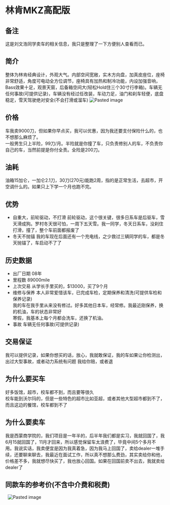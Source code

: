 
# 林肯MKZ高配版
## 备注
这是刘文浩同学卖车的相关信息，我只是整理了一下方便别人查看而已。
## 简介
  整体为林肯经典设计，外观大气。内部空间宽敞，实木方向盘，加真皮座位，座椅非常舒适，角度可电动全方位调节，座椅具有加热和制冷功能，内设加强音响，Bass效果十足，观景天窗，后备箱空间大(轻松Hold住三个30寸行李箱)。车辆无任何事故(可提供记录)，车辆没有经过任改装，车动力足，油门和刹车轻便，底盘稳定，雪天驾驶绝对安全(不会打滑或溜车) 
![Pasted image](https://dynalist.io/u/ZnH977SjjFRuGxrgmRVSbv9c) 
## 价格
  车我卖9000刀，但如果你早点买，我可以优惠，因为我还要支付保险什么的，也不想那么麻烦了。<br>
  一般男生只上半险，99刀/月。半险就是你撞了车，只负责修别人的车，不负责你自己的车，当然前提是你付全责。全险是200刀。
## 油耗
  油箱15加仑，一加仑2.1刀，30刀(270元)能跑2周，指的是正常生活，去超市，开空调什么的。如果只上下学一个月也跑不完。
## 优势
- 自重大，前轮驱动，不打滑
  前轮驱动，这个很关键，很多日系车是后驱车，雪天滑成狗。罗村冬天很可怕，一周下五天雪。我一同学，冬天日系车，没刹住打滑，撞了，整个车前面都报废了
- 冬天不抛锚
  我的车现在后面还有一个充电线，之少救过三辆同学的车，都是冬天抛锚了，车启动不了了
## 历史数据
- 出厂日期
  08年
- 里程数
  89000mile
- 上次交易
  从学长手里买的，$13000，买了9个月
- 维修与保养
  本人非常爱惜该车，已完成车检，定期保养和清洗(可提供车检和保养记录)<br>
  我的车在我手里从来没有修过。好多其他日本车，经常修。我最近刚保养，换的机油，车的状态非常好<br>
  寒假，我基本上每个月都会洗车，还换了机油。
- 事故
  车辆无任何事故(可提供记录)
## 交易保证
  我可以提供记录，如果你想买的话，放心，我就敢保证，我的车如果让你检测出，出过大型事故，或者动力系统有问题
我给你赔，或者退
## 为什么要买车
  好多饭馆，超市，校车都不到，而且要等很久<br>
  校车能到沃尔玛的，但是一些特色的超市比如亚超，或者其他大型超市都到不了，而且这边的餐馆，校车都到不了

## 为什么要卖车
  我是西蒙商学院的，我们项目是一年半的，后半年我们都是实习，我就回国了，我6月15就回国了，11月才回来，所以感觉保留车太浪费了，毕竟中间5个多月不用。我说实话，我卖便宜是因为我真着急，因为我马上回国了，卖给dealer一堆手续，还要聊来聊去，我最近在面试工作，所以真不想那么费劲，其实卖给你和他，价格差不多，我就想尽快买了，我也放心回国。如果在回国前卖不出去，我就卖给dealer了
## 同款车的参考价(不含中介费和税费)
   ![Pasted image](https://dynalist.io/u/25PQGgd3bmDCIfIqRY9M-jhd) 
